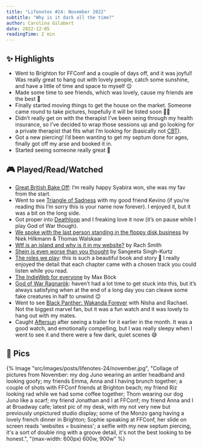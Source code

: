 ```yaml
---
title: "Lifenotes #24: November 2022"
subtitle: "Why is it dark all the time?"
author: Carolina Gilabert
date: 2022-12-05
readingTime: 2 min
---
```


## ✨ Highlights

- Went to Brighton for FFConf and a couple of days off, and it was joyful! Was really great to hang out with lovely people, catch some sunshine, and have a little of time and space to myself 😌
- Made some time to see friends, which was lovely, cause my friends are the best 💛
- Finally started moving things to get the house on the market. Someone came round to take pictures, hopefully it will be listed soon 🤞🏼
- Didn’t really get on with the therapist I’ve been seing through my health insurance, so I’ve decided to wrap those sessions up and go looking for a private therapist that fits what I’m looking for (basically not [CBT](https://www.nhs.uk/mental-health/talking-therapies-medicine-treatments/talking-therapies-and-counselling/cognitive-behavioural-therapy-cbt/overview/)).
- Got a new piercing! I’d been wanting to get my septum done for ages, finally got off my arse and booked it in.
- Started seeing someone really great 💛

## 🎮 Played/Read/Watched

- [Great British Bake Off](https://www.imdb.com/title/tt1877368/): I’m really happy Syabira won, she was my fav from the start.
- Went to see [Triangle of Sadness](https://www.imdb.com/title/tt7322224/) with my good friend Kevino (if you’re reading this I’m sorry this is your name now forever). I enjoyed it, but it was a bit on the long side.
- Got proper into [Deathloop](https://store.playstation.com/en-gb/product/EP1003-PPSA01670_00-DEATHLOOP0000000) and I freaking love it now (it’s on pause while I play God of War though).
- [We spoke with the last person standing in the floppy disk business](https://eyeondesign.aiga.org/we-spoke-with-the-last-person-standing-in-the-floppy-disk-business/) by Niek Hilkmann & Thomas Walskaar
- [Wtf is an island and why is it in my website?](https://rachsmith.com/wtf-is-an-island/) by Rach Smith
- [Shein is even worse than you thought](https://www.thecut.com/2022/10/shein-is-treating-workers-even-worse-than-you-thought.html) by Sangeeta Singh-Kurtz
- [The roles we play](https://uk.bookshop.org/books/the-roles-we-play/9781912408306): this is such a beautiful book and story 💛 I really enjoyed the detail that each chapter came with a chosen track you could listen while you read.
- [The IndieWeb for everyone](https://mxb.dev/blog/the-indieweb-for-everyone/) by Max Böck
- [God of War Ragnarök](https://store.playstation.com/en-gb/product/EP9000-PPSA08330_00-GOWRAGNAROK00000): haven’t had a lot time to get stuck into this, but it’s always satisfying when at the end of a long day you can cleave some fake creatures in half to unwind 😌
- Went to see [Black Panther: Wakanda Forever](https://www.imdb.com/title/tt9114286/) with Nisha and Rachael. Not the biggest marvel fan, but it was a fun watch and it was lovely to hang out with my mates.
- Caught [Aftersun](https://www.imdb.com/title/tt19770238/) after seeing a trailer for it earlier in the month. It was a good watch, and emotionally compelling, but I was really sleepy when I went to see it and there were a few dark, quiet scenes 😅

## 📸 Pics

{% Image "src/images/posts/lifenotes-24/november.jpg", "Collage of pictures from November: my dog Juno wearing an antler headband and looking goofy; my friends Emma, Anna and I having brunch together; a couple of shots with FFConf friends at Brighton beach; my friend Riz looking rad while we had some coffee together; Thom wearing our dog Juno like a scarf; my friend Jonathan and I at FFConf; my friend Anna and I at Broadway cafe; latest pic of my desk, with my not very new but previously unpictured studio display; some of the Monzo gang having a lovely french dinner in Brighton; Sophie speaking at FFConf, her slide on screen reads 'websites = business'; a selfie with my new septum piercing, it's a sort of double ring with a groove detail, it's not the best looking to be honest.", "(max-width: 600px) 600w, 900w" %}